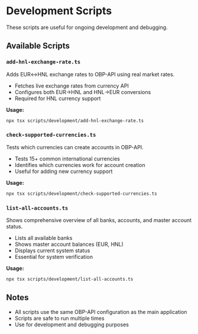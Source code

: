 # Development Scripts

These scripts are useful for ongoing development and debugging.

## Available Scripts

### `add-hnl-exchange-rate.ts`
Adds EUR↔HNL exchange rates to OBP-API using real market rates.
- Fetches live exchange rates from currency API
- Configures both EUR→HNL and HNL→EUR conversions
- Required for HNL currency support

**Usage:**
```bash
npx tsx scripts/development/add-hnl-exchange-rate.ts
```

### `check-supported-currencies.ts`
Tests which currencies can create accounts in OBP-API.
- Tests 15+ common international currencies
- Identifies which currencies work for account creation
- Useful for adding new currency support

**Usage:**
```bash
npx tsx scripts/development/check-supported-currencies.ts
```

### `list-all-accounts.ts`
Shows comprehensive overview of all banks, accounts, and master account status.
- Lists all available banks
- Shows master account balances (EUR, HNL)
- Displays current system status
- Essential for system verification

**Usage:**
```bash
npx tsx scripts/development/list-all-accounts.ts
```

## Notes

- All scripts use the same OBP-API configuration as the main application
- Scripts are safe to run multiple times
- Use for development and debugging purposes